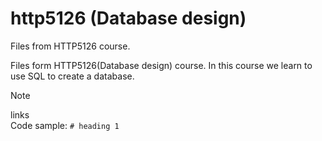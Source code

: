 # http5126 (Database design)
Files from HTTP5126 course.

Files form HTTP5126(Database design) course. In this course we learn to use SQL to create a database. 
>[!Note]
>links  
>Code sample: ```# heading 1 ```
